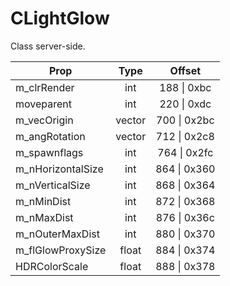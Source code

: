 # CLightGlow

Class server-side.

|Prop|Type|Offset|
|---|:-:|:-:|
|m_clrRender|int|188 \| 0xbc|
|moveparent|int|220 \| 0xdc|
|m_vecOrigin|vector|700 \| 0x2bc|
|m_angRotation|vector|712 \| 0x2c8|
|m_spawnflags|int|764 \| 0x2fc|
|m_nHorizontalSize|int|864 \| 0x360|
|m_nVerticalSize|int|868 \| 0x364|
|m_nMinDist|int|872 \| 0x368|
|m_nMaxDist|int|876 \| 0x36c|
|m_nOuterMaxDist|int|880 \| 0x370|
|m_flGlowProxySize|float|884 \| 0x374|
|HDRColorScale|float|888 \| 0x378|
